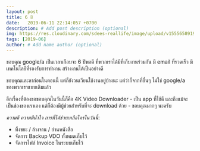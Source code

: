 ```yaml
---
layout: post
title: 6 ปี
date:   2019-06-11 22:14:057 +0700
description: # Add post description (optional)
img: https://res.cloudinary.com/sdees-reallife/image/upload/v1555658919/sample_feature_img.png # Add image post (optional)
tags: [2019-06]
author: # Add name author (optional)
---
```


ขอบคุณ google/a เป็นเวลาเกือบจะ 6 ปีพอดี ที่พวกเราได้มีที่เก็บงานร่วมกัน มี email ที่รวดเร็ว มีเทคโนโลยีที่รองรับการทำงาน สร้างงานได้เป็นอย่างดี

ขอบคุณและลาก่อนในตอนนี้ แต่ก็ยังวนเวียนใช้งานอยู่บ้างนะ แต่ว่าก็จากที่อื่นๆ ไม่ใช่ google/a ของพวกเราแบบเดิมแล้ว

อีกเรื่องที่ต้องขอขอบคุณในวันนี้ก็คือ 4K Video Downloader - เป็น app ที่ใช้ดี และถึงแม้จะเป็นช่องของเราเอง แต่ก็ต้องมีผู้ช่วยสำหรับที่จะ download ด้วย - ขอบคุณมากๆ นะครับ <i class="fa fa-child" style="color:plum"></i>

*ความดี ความมีน้ำใจ การที่ได้ช่วยเหลือใครในวันนี้*:
- ทิ้งขยะ / ล้างจาน / อ่านหนังสือ
- จัดการ Backup VDO ทั้งหมดเก็บไว้
- จัดการไฟล์ Invoice ในระบบเก็บไว้
